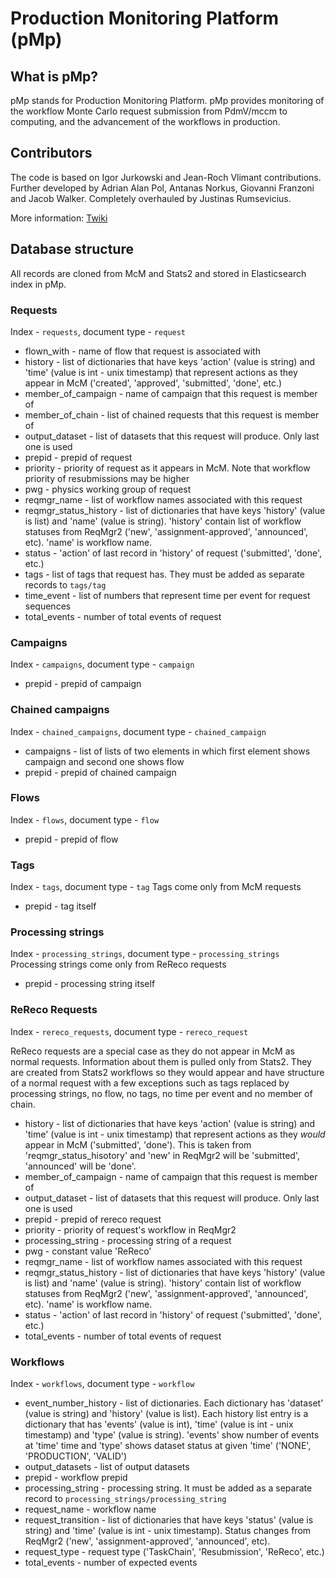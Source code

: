 # Production Monitoring Platform (pMp)

## What is pMp?
pMp stands for Production Monitoring Platform. pMp provides monitoring of the workflow Monte Carlo request submission from PdmV/mccm to computing, and the advancement of the workflows in production.

## Contributors
The code is based on Igor Jurkowski and Jean-Roch Vlimant contributions. Further developed by Adrian Alan Pol, Antanas Norkus, Giovanni Franzoni and Jacob Walker. Completely overhauled by Justinas Rumsevicius.

More information: [Twiki](https://twiki.cern.ch/twiki/bin/viewauth/CMS/PdmVpMp)

## Database structure
All records are cloned from McM and Stats2 and stored in Elasticsearch index in pMp.


### Requests
Index - `requests`, document type - `request`

* flown_with - name of flow that request is associated with
* history - list of dictionaries that have keys 'action' (value is string) and 'time' (value is int - unix timestamp) that represent actions as they appear in McM ('created', 'approved', 'submitted', 'done', etc.)
* member_of_campaign - name of campaign that this request is member of
* member_of_chain - list of chained requests that this request is member of
* output_dataset - list of datasets that this request will produce. Only last one is used
* prepid - prepid of request
* priority - priority of request as it appears in McM. Note that workflow priority of resubmissions may be higher
* pwg - physics working group of request
* reqmgr_name - list of workflow names associated with this request
* reqmgr_status_history - list of dictionaries that have keys 'history' (value is list) and 'name' (value is string). 'history' contain list of workflow statuses from ReqMgr2 ('new', 'assignment-approved', 'announced', etc). 'name' is workflow name.
* status - 'action' of last record in 'history' of request ('submitted', 'done', etc.)
* tags - list of tags that request has. They must be added as separate records to `tags/tag` 
* time_event - list of numbers that represent time per event for request sequences
* total_events - number of total events of request

### Campaigns
Index - `campaigns`, document type - `campaign`

* prepid - prepid of campaign

### Chained campaigns
Index - `chained_campaigns`, document type - `chained_campaign`

* campaigns - list of lists of two elements in which first element shows campaign and second one shows flow
* prepid - prepid of chained campaign

### Flows
Index - `flows`, document type - `flow`

* prepid - prepid of flow

### Tags
Index - `tags`, document type - `tag`
Tags come only from McM requests

* prepid - tag itself

### Processing strings
Index - `processing_strings`, document type - `processing_strings`
Processing strings come only from ReReco requests

* prepid - processing string itself

### ReReco Requests
Index - `rereco_requests`, document type - `rereco_request`

ReReco requests are a special case as they do not appear in McM as normal requests. Information about them is pulled only from Stats2. They are created from Stats2 workflows so they would appear and have structure of a normal request with a few exceptions such as tags replaced by processing strings, no flow, no tags, no time per event and no member of chain.

* history - list of dictionaries that have keys 'action' (value is string) and 'time' (value is int - unix timestamp) that represent actions as they *would* appear in McM ('submitted', 'done'). This is taken from 'reqmgr_status_hisotory' and 'new' in ReqMgr2 will be 'submitted', 'announced' will be 'done'.
* member_of_campaign - name of campaign that this request is member of
* output_dataset - list of datasets that this request will produce. Only last one is used
* prepid - prepid of rereco request
* priority - priority of request's workflow in ReqMgr2
* processing_string - processing string of a request
* pwg - constant value 'ReReco'
* reqmgr_name - list of workflow names associated with this request
* reqmgr_status_history - list of dictionaries that have keys 'history' (value is list) and 'name' (value is string). 'history' contain list of workflow statuses from ReqMgr2 ('new', 'assignment-approved', 'announced', etc). 'name' is workflow name.
* status - 'action' of last record in 'history' of request ('submitted', 'done', etc.)
* total_events - number of total events of request

### Workflows
Index - `workflows`, document type - `workflow`

* event_number_history - list of dictionaries. Each dictionary has 'dataset' (value is string) and 'history' (value is list). Each history list entry is a dictionary that has 'events' (value is int), 'time' (value is int - unix timestamp) and 'type' (value is string). 'events' show number of events at 'time' time and 'type' shows dataset status at given 'time' ('NONE', 'PRODUCTION', 'VALID')
* output_datasets - list of output datasets
* prepid - workflow prepid
* processing_string - processing string. It must be added as a separate record to `processing_strings/processing_string`
* request_name - workflow name
* request_transition - list of dictionaries that have keys 'status' (value is string) and 'time' (value is int - unix timestamp). Status changes from ReqMgr2 ('new', 'assignment-approved', 'announced', etc).
* request_type - request type ('TaskChain', 'Resubmission', 'ReReco', etc.)
* total_events - number of expected events
